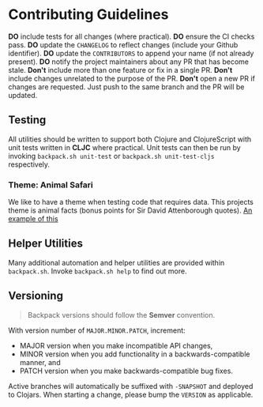 # Contributing Guidelines

**DO** include tests for all changes (where practical).
**DO** ensure the CI checks pass.
**DO** update the `CHANGELOG` to reflect changes (include your Github identifier).
**DO** update the `CONTRIBUTORS` to append your name (if not already present).
**DO** notify the project maintainers about any PR that has become stale.
**Don't** include more than one feature or fix in a single PR.
**Don't** include changes unrelated to the purpose of the PR.
**Don't** open a new PR if changes are requested. Just push to the same branch and the PR will be updated.

## Testing

All utilities should be written to support both Clojure and ClojureScript with unit tests written in **CLJC** where practical.
Unit tests can then be run by invoking `backpack.sh unit-test` or `backpack.sh unit-test-cljs` respectively.

### Theme: Animal Safari

We like to have a theme when testing code that requires data. This projects theme is animal facts (bonus points for Sir David Attenborough quotes).
[An example of this](./test/io/jesi/backpack/collection_test.cljc#L37)

## Helper Utilities

Many additional automation and helper utilities are provided within `backpack.sh`. Invoke `backpack.sh help` to find out more.

## Versioning

> Backpack versions should follow the **Semver** convention.

With version number of `MAJOR.MINOR.PATCH`, increment:

* MAJOR version when you make incompatible API changes,
* MINOR version when you add functionality in a backwards-compatible manner, and
* PATCH version when you make backwards-compatible bug fixes.

Active branches will automatically be suffixed with `-SNAPSHOT` and deployed to Clojars. When starting a change, please bump the `VERSION` as applicable.
